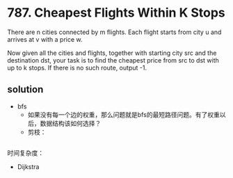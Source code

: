 # 787. Cheapest Flights Within K Stops
[]()

There are n cities connected by m flights. Each flight starts from city u and arrives at v with a price w.

Now given all the cities and flights, together with starting city src and the destination dst, your task is to find the cheapest price from src to dst with up to k stops. If there is no such route, output -1.

## solution

- bfs
  - 如果没有每一个边的权重，那么问题就是bfs的最短路径问题。有了权重以后，数据结构该如何选择？
  - 剪枝：

```python

```
时间复杂度：


- Dijkstra
```python

```
